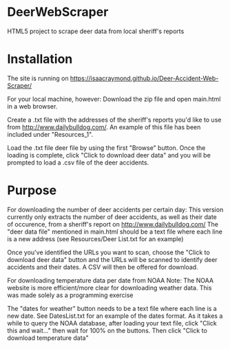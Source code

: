 # DeerWebScraper
HTML5 project to scrape deer data from local sheriff's reports

# Installation
The site is running on https://isaacraymond.github.io/Deer-Accident-Web-Scraper/

For your local machine, however:
Download the zip file and open main.html in a web browser.  

Create a .txt file with the addresses of the sheriff's reports you'd like to use from http://www.dailybulldog.com/.  An example of this file has been included under "Resources_1".

Load the .txt file deer file by using the first "Browse" button.  Once the loading is complete, click "Click to download deer data" and you will be prompted to load a .csv file of the deer accidents.

# Purpose
For downloading the number of deer accidents per certain day:
This version currently only extracts the number of deer accidents, as well as their date of occurence, from a sheriff's report on http://www.dailybulldog.com/
The "deer data file" mentioned in main.html should be a text file where each line is a new address (see Resources/Deer List.txt for an example)

Once you've identified the URLs you want to scan, choose the "Click to download deer data" button and the URLs will be scanned to identify deer accidents and their dates.  A CSV will then be offered for download.


For downloading temperature data per date from NOAA
Note:  The NOAA website is more efficient/more clear for downloading weather data.  This was made solely as a programming exercise

The "dates for weather" button needs to be a text file where each line is a new date.  See DatesList.txt for an example of the dates format.  As it takes a while to query the NOAA database, after loading your text file, click "Click this and wait..." then wait for 100% on the buttons.  Then click "Click to download temperature data"

